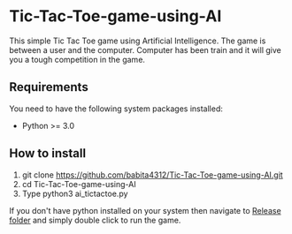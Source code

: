 # Tic-Tac-Toe-game-using-AI

This simple Tic Tac Toe game using Artificial Intelligence. The game is between a user and the computer. Computer has been train and it will give you a tough competition in the game.

Requirements
------------

You need to have the following system packages installed:

* Python >= 3.0

How to install
--------------
1. git clone https://github.com/babita4312/Tic-Tac-Toe-game-using-AI.git
2. cd Tic-Tac-Toe-game-using-AI
3. Type python3 ai_tictactoe.py

If you don't have python installed on your system then navigate to [Release folder](Release/ai_tictactoe.exe) and simply double click to run the game.
